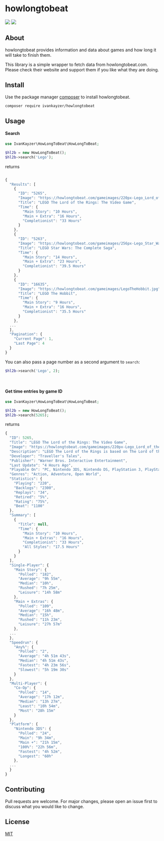 # howlongtobeat

![](https://github.com/ivankayzer/howlongtobeat/workflows/PHP%20Workflow/badge.svg)
![](https://img.shields.io/codeclimate/maintainability-percentage/ivankayzer/howlongtobeat)

## About
howlongtobeat provides information and data about games and how long it will take to finish them.

This library is a simple wrapper to fetch data from howlongtobeat.com. Please check their website and support them if you like what they are doing.

## Install

Use the package manager [composer](https://getcomposer.org/download/) to install howlongtobeat.

```bash
composer require ivankayzer/howlongtobeat
```

## Usage

#### Search

```php
use IvanKayzer\HowLongToBeat\HowLongToBeat;

$hl2b = new HowLongToBeat();
$hl2b->search('Lego');
```

returns

```js

{
  "Results": [
    {
      "ID": "5265",
      "Image": "https://howlongtobeat.com/gameimages/220px-Lego_Lord_of_the_Rings_cover.jpg",
      "Title": "LEGO The Lord of the Rings: The Video Game",
      "Time": {
        "Main Story": "10 Hours",
        "Main + Extra": "16 Hours",
        "Completionist": "33 Hours"
      }
    },
    {
      "ID": "5263",
      "Image": "https://howlongtobeat.com/gameimages/256px-Lego_Star_Wars-The_Complete_Saga.jpg",
      "Title": "LEGO Star Wars: The Complete Saga",
      "Time": {
        "Main Story": "14 Hours",
        "Main + Extra": "23 Hours",
        "Completionist": "39.5 Hours"
      }
    },
    {
      "ID": "16635",
      "Image": "https://howlongtobeat.com/gameimages/LegoTheHobbit.jpg",
      "Title": "LEGO The Hobbit",
      "Time": {
        "Main Story": "9 Hours",
        "Main + Extra": "16 Hours",
        "Completionist": "35.5 Hours"
      }
    },
  ...
  ],
  "Pagination": {
    "Current Page": 1,
    "Last Page": 4
  }
}
```

You can also pass a page number as a second argument to ``` search ```:

```php
$hl2b->search('Lego', 2);
```

<br>


#### Get time entries by game ID

```php
use IvanKayzer\HowLongToBeat\HowLongToBeat;

$hl2b = new HowLongToBeat();
$hl2b->search(5265);
```

returns

```js
{
  "ID": 5265,
  "Title": "LEGO The Lord of the Rings: The Video Game",
  "Image": "https://howlongtobeat.com/gameimages/220px-Lego_Lord_of_the_Rings_cover.jpg",
  "Description": "LEGO The Lord of the Rings is based on The Lord of the Rings motion picture trilogy and follows the original storylines of The Lord of the Rings: The Fellowship of the Ring, The Lord of the Rings: The Two Towers, and The Lord of the Rings: The Return of the King. Now the entire family can team up in pairs as adorable LEGO The Lord the Rings minifigures to experience countless dangers, solve riddles and battle formidable foes on their journey to Mount Doom.",
  "Developer": "Traveller's Tales",
  "Publisher": "Warner Bros. Interactive Entertainment",
  "Last Update": "4 Hours Ago",
  "Playable On": "PC, Nintendo 3DS, Nintendo DS, PlayStation 3, PlayStation Vita, Wii, Wii U, Xbox 360, Xbox One",
  "Genres": "Action, Adventure, Open World",
  "Statistics": {
    "Playing": "220",
    "Backlogs": "2300",
    "Replays": "34",
    "Retired": "5%",
    "Rating": "75%",
    "Beat": "1100"
  },
  "Summary": [
    {
      "Title": null,
      "Time": {
        "Main Story": "10 Hours",
        "Main + Extras": "16 Hours",
        "Completionist": "33 Hours",
        "All Styles": "17.5 Hours"
      }
    }
  ],
  "Single-Player": {
    "Main Story": {
      "Polled": "182",
      "Average": "9h 55m",
      "Median": "10h",
      "Rushed": "7h 25m",
      "Leisure": "14h 58m"
    },
    "Main + Extras": {
      "Polled": "109",
      "Average": "16h 48m",
      "Median": "15h",
      "Rushed": "11h 23m",
      "Leisure": "27h 57m"
    },
  ...
  },
  "Speedrun": {
    "Any%": {
      "Polled": "2",
      "Average": "4h 51m 43s",
      "Median": "4h 51m 43s",
      "Fastest": "4h 23m 56s",
      "Slowest": "5h 19m 30s"
    }
  },
  "Multi-Player": {
    "Co-Op": {
      "Polled": "14",
      "Average": "17h 12m",
      "Median": "13h 27m",
      "Least": "10h 54m",
      "Most": "28h 15m"
    }
  },
  "Platform": {
    "Nintendo 3DS": {
      "Polled": "24",
      "Main": "9h 34m",
      "Main +": "21h 15m",
      "100%": "22h 56m",
      "Fastest": "4h 52m",
      "Longest": "60h"
    },
  ...
  }
}
```


## Contributing
Pull requests are welcome. For major changes, please open an issue first to discuss what you would like to change.

## License
[MIT](https://choosealicense.com/licenses/mit/)